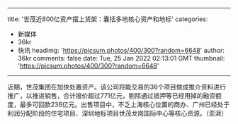 
---
title: '世茂近800亿资产摆上货架：囊括多地核心资产和地标'
categories: 
 - 新媒体
 - 36kr
 - 快讯
headimg: 'https://picsum.photos/400/300?random=6648'
author: 36kr
comments: false
date: Tue, 25 Jan 2022 02:13:01 GMT
thumbnail: 'https://picsum.photos/400/300?random=6648'
---

<div>   
近期，世茂集团在加快处置资产。该公司将能交易的36个项目做成推介资料进行推广，以推进销售，合计报价超过771亿元，剔除通过抵押等已经用掉的融资额度，最多可回款236亿元。出售项目中，不乏上海核心位置的商办、广州已经处于利润分配阶段的住宅项目、深圳地标项目世茂龙岗国际中心等核心资源。（澎湃）  
</div>
            